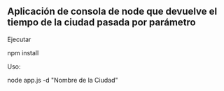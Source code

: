 ## Aplicación de consola de node que devuelve el tiempo de la ciudad pasada por parámetro

Ejecutar 

npm install

Uso:

node app.js -d "Nombre de la Ciudad"